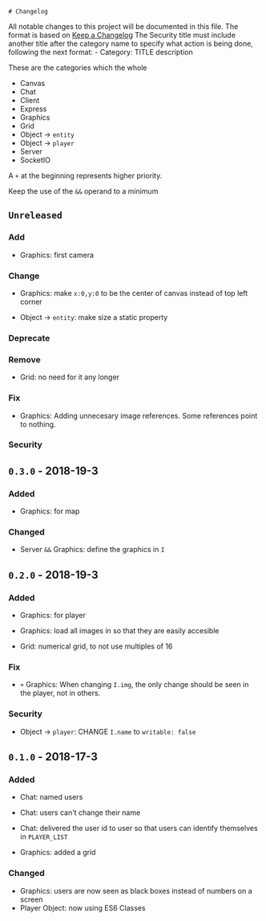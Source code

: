 	# Changelog
All notable changes to this project will be documented in this file.
The format is based on [Keep a Changelog](http://keepachangelog.com/en/1.0.0/)
The Security title must include another title after the category name to specify what action is being done, following the next format:
	- Category: TITLE description

These are the categories which the whole 
- Canvas
- Chat
- Client
- Express
- Graphics
- Grid
- Object -> `entity`
- Object -> `player`
- Server
- SocketIO

A `+` at the beginning represents higher priority.

Keep the use of the `&&` operand to a minimum

## `Unreleased`
### Add
- Graphics: first camera

### Change
- Graphics: make `x:0,y:0` to be the center of canvas instead of top left corner

- Object -> `entity`: make size a static property

### Deprecate

### Remove
- Grid: no need for it any longer

### Fix
- Graphics: Adding unnecesary image references. Some references point to nothing.

### Security



## `0.3.0` - 2018-19-3
### Added
- Graphics: for map

### Changed
- Server `&&` Graphics: define the graphics in `I`



## `0.2.0` - 2018-19-3
### Added
- Graphics: for player
- Graphics: load all images in so that they are easily accesible

- Grid: numerical grid, to not use multiples of 16

### Fix
- `+` Graphics: When changing `I.img`, the only change should be seen in the player, not in others.

### Security
- Object -> `player`: CHANGE `I.name` to `writable: false`



## `0.1.0` - 2018-17-3
### Added
- Chat: named users
- Chat: users can't change their name
- Chat: delivered the user id to user so that users can identify themselves in `PLAYER_LIST`

- Graphics: added a grid

### Changed
- Graphics: users are now seen as black boxes instead of numbers on a screen
- Player Object: now using ES6 Classes